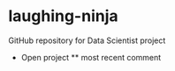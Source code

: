 # laughing-ninja
GitHub repository for Data Scientist project 
* Open project
** most recent comment
